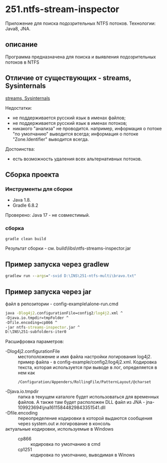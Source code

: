 # 251.ntfs-stream-inspector

Приложение для поиска подозрительных NTFS потоков. Технологии: Java8, JNA.

## описание

Программа предназначена для поиска и выявления подозрительных потоков в NTFS

## Отличие от существующих - streams, Sysinternals

[streams, Sysinternals](https://learn.microsoft.com/en-us/sysinternals/downloads/streams)

Недостатки:

- не поддерживается русский язык в именах файлов;
- не поддерживается русский язык в именах потоков;
- никакого "анализа" не проводится. например, информация о потоке "по умолчанию"
выводится всегда; информация о потоке "Zone.Identifier" выводится всегда.

Достоинства:

- есть возможность удаления всех альтернативных потоков.

## Сборка проекта

### Инструменты для сборки

- Java 1.8.
- Gradle 6.8.2

Проверено: Java 17 - не совместимый.

### сборка

```cmd
gradle clean build
```

Результат сборки - см. build\libs\ntfs-streams-inspector.jar

## Пример запуска через gradlew

````cmd
gradlew run --args="-svid D:\INS\251-ntfs-multi\bravo.txt"
````

## Пример запуска через jar

файл в репозитории - config-example\alone-run.cmd

````cmd
java -Dlog4j2.configurationFile=config2/log4j2.xml ^
-Djava.io.tmpdir=tmpFolder ^
-Dfile.encoding=cp866 ^
-jar ntfs-streams-inspector.jar ^
D:\INS\251-subfolders-iter0
````

Расшифровка параметров:

<dl>

<dt>-Dlog4j2.configurationFile</dt>
<dd>местоположение и имя файла настройки логирования log4j2. пример файла - в config-example/config2/log4j2.xml.
Кодировка текста, которая используется при выводе в лог, определяется в нем как

```xpath
/Configuration/Appenders/RollingFile/PatternLayout/@charset
```

</dd>

<dt>-Djava.io.tmpdir</dt>
<dd>папка в текущем каталоге будет использоваться для временных файлов.
А также там будет расположен DLL файл из JNA - jna-109923694\jna16115844829843351541.dll

<dt>-Dfile.encoding</dt>
<dd>переопределение кодировки в которой
выдаются сообщения через system.out и логирование в консоль</dd>

<dt>актуальные кодировки, используемые в Windows</dt>
<dd>
    <dl>
        <dt>cp866</dt>
        <dd>кодировка по умолчанию в cmd</dd>
        <dt>cp1251</dt>
        <dd>кодировка по умолчанию, выводимая в Winows</dd>
    </dl>
</dl>

